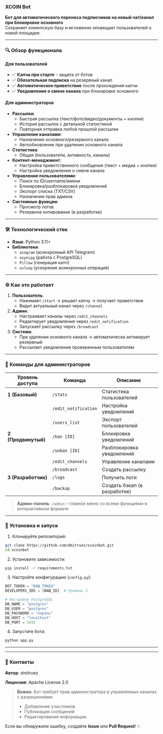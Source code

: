 ### **XCOIN Bot**  
**Бот для автоматического переноса подписчиков на новый чат/канал при блокировке основного**  
Сохраняет клиентскую базу и мгновенно оповещает пользователей о новой площадке.  

---

### 🔍 **Обзор функционала**  
#### **Для пользователей**  
- ✅ **Капча при старте** - защита от ботов  
- ✅ **Обязательная подписка** на резервный канал  
- ✅ **Автоматическое приветствие** после прохождения капчи  
- ✅ **Уведомление о смене канала** при блокировке основного  

#### **Для администраторов**  
- **Рассылки**:  
  - Быстрая рассылка (текст/фото/видео/документы + кнопки)  
  - История рассылок с детальной статистикой  
  - Повторная отправка любой прошлой рассылки  
- **Управление каналами**:  
  - Назначение основного/резервного канала  
  - Автообновление при удалении основного канала  
- **Статистика**:  
  - Общая (пользователи, активность, каналы)
- **Контент-менеджмент**:  
  - Настройка приветственного сообщения (текст + медиа + кнопки)  
  - Настройка уведомления о смене канала  
- **Управление пользователями**:  
  - Поиск по ID/username/имени  
  - Блокировка/разблокировка уведомлений  
  - Экспорт списка (TXT/CSV)  
  - Назначение прав админа  
- **Системные функции**:  
  - Просмотр логов  
  - Резервное копирование (в разработке)  

---

### 🛠 **Технологический стек**  
- **Язык**: Python 3.11+  
- **Библиотеки**:  
  - `aiogram` (асинхронный API Telegram)  
  - `asyncpg` (работа с PostgreSQL)  
  - `Pillow` (генерация капч)  
  - `uvloop` (ускорение асинхронных операций)  

---

### ⚙ **Как это работает**  
1. **Пользователь**:  
   - Нажимает `/start` → решает капчу → получает приветствие  
   - Видит актуальный канал через `/channel`  
2. **Админ**:  
   - Настраивает каналы через `/edit_channels`  
   - Редактирует уведомления через `/edit_notification`  
   - Запускает рассылку через `/broadcast`  
3. **Система**:  
   - При удалении основного канала → автоматически активирует резервный  
   - Рассылает уведомление проверенным пользователям  

---

### 👑 **Команды для администраторов**  
| Уровень доступа | Команда | Описание |
|----------------|---------|----------|
| **1 (Базовый)** | `/stats` | Статистика пользователей |
|  | `/edit_notification` | Настройка уведомлений |
|  | `/users_list` | Экспорт пользователей |
| **2 (Продвинутый)** | `/ban [ID]` | Блокировка уведомлений |
|  | `/unban [ID]` | Разблокировка уведомлений |
|  | `/edit_channels` | Управление каналами |
|  | `/broadcast` | Создать рассылку |
| **3 (Разработчик)** | `/logs` | Получить логи |
|  | `/backup` | Создать бэкап (в разработке) |

> **Админ-панель**: `/admin` – главное меню со всеми функциями в интерактивном формате

---

### 🚀 **Установка и запуск**  
1. Клонируйте репозиторий:  
```bash
git clone https://github.com/dmitruez/xcoinbot.git
cd xcoinbot
```
2. Установите зависимости:  
```bash
pip install -r requirements.txt
```
3. Настройте конфигурацию (`config.py`):  
```python
BOT_TOKEN = "ВАШ_ТОКЕН"
DEVELOPERS_IDS = [ВАШ_ID]  # Уровень 3

# Настройки PostgreSQL
DB_NAME = "postgres"
DB_USER = "postgres"
DB_PASSWORD = "пароль"
DB_HOST = "localhost"
DB_PORT = 5432
```
4. Запустите бота:  
```bash
python app.py
```

---

---

### 📮 **Контакты**  
**Автор**: dmitruez

**Лицензия**: Apache License 2.0  

> **Важно**: Бот требует прав администратора в управляемых каналах с разрешениями:  
> - Добавление участников  
> - Публикация сообщений  
> - Редактирование информации  

Если вы обнаружили ошибку, создайте **Issue** или **Pull Request**! ✨
